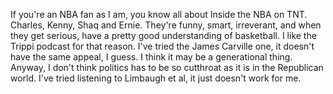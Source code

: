 If you're an NBA fan as I am, you know all about Inside the NBA on TNT. Charles, Kenny, Shaq and Ernie. They're funny, smart, irreverant, and when they get serious, have a pretty good understanding of basketball. I like the Trippi podcast for that reason. I've tried the James Carville one, it doesn't have the same appeal, I guess. I think it may be a generational thing. Anyway, I don't think politics has to be so cutthroat as it is in the Republican world. I've tried listening to Limbaugh et al, it just doesn't work for me. 
